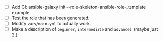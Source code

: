 - [ ] Add CI: ansible-galaxy init --role-skeleton=ansible-role-_template example
- [ ] Test the role that has been generated.
- [ ] Modify `vars/main.yml` to actually work.
- [ ] Make a description of `beginner`, `intermediate` and `advanced`. (maybe just 2.)
